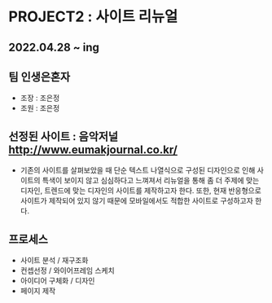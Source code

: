 # PROJECT2 : 사이트 리뉴얼
## 2022.04.28 ~ ing
## 팀 인생은혼자
- 조장 : 조은정
- 조원 : 조은정
## 선정된 사이트 : 음악저널 http://www.eumakjournal.co.kr/
- 기존의 사이트를 살펴보았을 때 단순 텍스트 나열식으로 구성된 디자인으로 인해 사이트의 특색이 보이지 않고 심심하다고 느껴져서 리뉴얼을 통해 좀 더 주제에 맞는 디자인, 트렌드에 맞는 디자인의 사이트를 제작하고자 한다. 또한, 현재 반응형으로 사이트가 제작되어 있지 않기 때문에 모바일에서도 적합한 사이트로 구성하고자 한다.
## 프로세스
- 사이트 분석 / 재구조화
- 컨셉선정 / 와이어프레임 스케치
- 아이디어 구체화 / 디자인
- 페이지 제작
